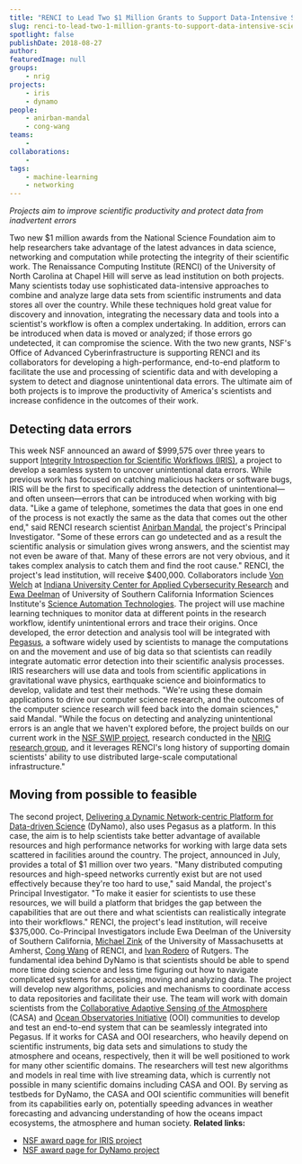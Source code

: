```yaml
---
title: "RENCI to Lead Two $1 Million Grants to Support Data-Intensive Scientific Research"
slug: renci-to-lead-two-1-million-grants-to-support-data-intensive-scientific-research
spotlight: false
publishDate: 2018-08-27
author: 
featuredImage: null
groups:
    - nrig
projects:
    - iris
    - dynamo
people:
    - anirban-mandal
    - cong-wang
teams: 
    - 
collaborations:
    - 
tags:
    - machine-learning
    - networking
---
```

_Projects aim to improve scientific productivity and protect data from inadvertent errors_ 

Two new $1 million awards from the National Science Foundation aim to help researchers take advantage of the latest advances in data science, networking and computation while protecting the integrity of their scientific work. The Renaissance Computing Institute (RENCI) of the University of North Carolina at Chapel Hill will serve as lead institution on both projects. Many scientists today use sophisticated data-intensive approaches to combine and analyze large data sets from scientific instruments and data stores all over the country. While these techniques hold great value for discovery and innovation, integrating the necessary data and tools into a scientist's workflow is often a complex undertaking. In addition, errors can be introduced when data is moved or analyzed; if those errors go undetected, it can compromise the science. With the two new grants, NSF's Office of Advanced Cyberinfrastructure is supporting RENCI and its collaborators for developing a high-performance, end-to-end platform to facilitate the use and processing of scientific data and with developing a system to detect and diagnose unintentional data errors. The ultimate aim of both projects is to improve the productivity of America's scientists and increase confidence in the outcomes of their work.

## Detecting data errors

This week NSF announced an award of $999,575 over three years to support [Integrity Introspection for Scientific Workflows (IRIS)](https://sites.google.com/view/iris-nsf/home), a project to develop a seamless system to uncover unintentional data errors. While previous work has focused on catching malicious hackers or software bugs, IRIS will be the first to specifically address the detection of unintentional—and often unseen—errors that can be introduced when working with big data. "Like a game of telephone, sometimes the data that goes in one end of the process is not exactly the same as the data that comes out the other end," said RENCI research scientist [Anirban Mandal](http://nrig.renci.org/staff/anirban-mandal/), the project's Principal Investigator. "Some of these errors can go undetected and as a result the scientific analysis or simulation gives wrong answers, and the scientist may not even be aware of that. Many of these errors are not very obvious, and it takes complex analysis to catch them and find the root cause." RENCI, the project's lead institution, will receive $400,000\. Collaborators include [Von Welch](https://cacr.iu.edu/about/people/administration/von-welch.php) at [Indiana University Center for Applied Cybersecurity Research](https://cacr.iu.edu/index.php) and [Ewa Deelman](https://deelman.isi.edu/) of University of Southern California Information Sciences Institute's [Science Automation Technologies](https://scitech.isi.edu/). The project will use machine learning techniques to monitor data at different points in the research workflow, identify unintentional errors and trace their origins. Once developed, the error detection and analysis tool will be integrated with [Pegasus](https://pegasus.isi.edu/overview/), a software widely used by scientists to manage the computations on and the movement and use of big data so that scientists can readily integrate automatic error detection into their scientific analysis processes. IRIS researchers will use data and tools from scientific applications in gravitational wave physics, earthquake science and bioinformatics to develop, validate and test their methods.   "We're using these domain applications to drive our computer science research, and the outcomes of the computer science research will feed back into the domain sciences," said Mandal. "While the focus on detecting and analyzing unintentional errors is an angle that we haven't explored before, the project builds on our current work in the [NSF SWIP project](https://cacr.iu.edu/projects/swip/index.php), research conducted in the [NRIG research group](http://nrig.renci.org/), and it leverages RENCI's long history of supporting domain scientists' ability to use distributed large-scale computational infrastructure."

## Moving from possible to feasible

The second project, [Delivering a Dynamic Network-centric Platform for Data-driven Science](https://sites.google.com/view/dynamo-nsf/home) (DyNamo), also uses Pegasus as a platform. In this case, the aim is to help scientists take better advantage of available resources and high performance networks for working with large data sets scattered in facilities around the country. The project, announced in July, provides a total of $1 million over two years. "Many distributed computing resources and high-speed networks currently exist but are not used effectively because they're too hard to use," said Mandal, the project's Principal Investigator. "To make it easier for scientists to use these resources, we will build a platform that bridges the gap between the capabilities that are out there and what scientists can realistically integrate into their workflows." RENCI, the project's lead institution, will receive $375,000\. Co-Principal Investigators include Ewa Deelman of the University of Southern California, [Michael Zink](http://www.ecs.umass.edu/ece/zink/Home.html) of the University of Massachusetts at Amherst, [Cong Wang](http://nrig.renci.org/staff/cong-wang/) of RENCI, and [Ivan Rodero](http://irodero.info/) of Rutgers. The fundamental idea behind DyNamo is that scientists should be able to spend more time doing science and less time figuring out how to navigate complicated systems for accessing, moving and analyzing data. The project will develop new algorithms, policies and mechanisms to coordinate access to data repositories and facilitate their use. The team will work with domain scientists from the [Collaborative Adaptive Sensing of the Atmosphere](http://www.casa.umass.edu/index.php) (CASA) and [Ocean Observatories Initiative](https://oceanobservatories.org/) (OOI) communities to develop and test an end-to-end system that can be seamlessly integrated into Pegasus. If it works for CASA and OOI researchers, who heavily depend on scientific instruments, big data sets and simulations to study the atmosphere and oceans, respectively, then it will be well positioned to work for many other scientific domains. The researchers will test new algorithms and models in real time with live streaming data, which is currently not possible in many scientific domains including CASA and OOI. By serving as testbeds for DyNamo, the CASA and OOI scientific communities will benefit from its capabilities early on, potentially speeding advances in weather forecasting and advancing understanding of how the oceans impact ecosystems, the atmosphere and human society. **Related links:**

*   [NSF award page for IRIS project](https://www.nsf.gov/awardsearch/showAward?AWD_ID=1839900&HistoricalAwards=false)
*   [NSF award page for DyNamo project](https://www.nsf.gov/awardsearch/showAward?AWD_ID=1826997&HistoricalAwards=false)
